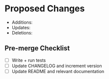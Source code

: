 # Proposed Changes

- Additions:
- Updates:
- Deletions:

## Pre-merge Checklist

- [ ] Write + run tests
- [ ] Update CHANGELOG and increment version
- [ ] Update README and relevant documentation
